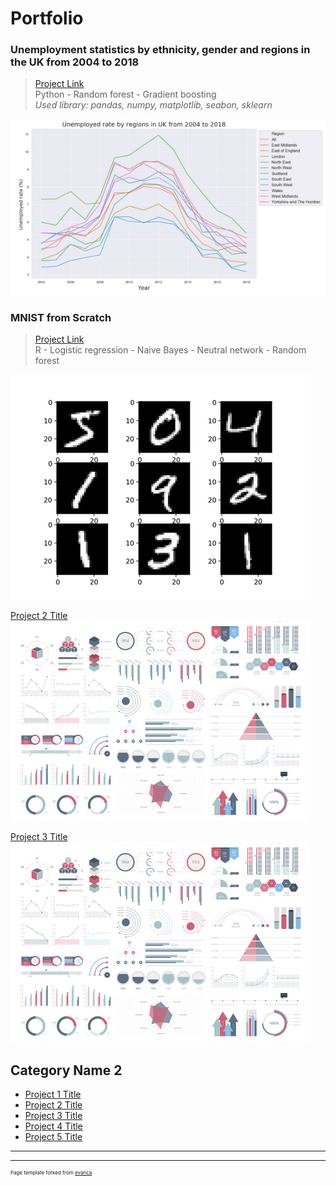 # Portfolio

### Unemployment statistics by ethnicity, gender and regions in the UK from 2004 to 2018<br>
>[Project Link](https://nbviewer.jupyter.org/github/Janette-Le/Python1/blob/main/ABC.ipynb)\
>Python - Random forest - Gradient boosting<br>
>*Used library: pandas, numpy, matplotlib, seabon, sklearn*

<img src="images/Python 1.PNG?raw=true"/>

### MNIST from Scratch<br>
>[Project Link](https://github.com/Janette-Le/R-MNIST-Scratch)\
>R - Logistic regression - Naive Bayes - Neutral network - Random forest

<img src="images/R-1.png?raw=true"/>


[Project 2 Title](/pdf/sample_presentation.pdf)
<img src="images/dummy_thumbnail.jpg?raw=true"/>


[Project 3 Title](http://example.com/)
<img src="images/dummy_thumbnail.jpg?raw=true"/>


## Category Name 2

- [Project 1 Title](http://example.com/)
- [Project 2 Title](http://example.com/)
- [Project 3 Title](http://example.com/)
- [Project 4 Title](http://example.com/)
- [Project 5 Title](http://example.com/)

---




---
<p style="font-size:8px">Page template forked from <a href="https://github.com/evanca/quick-portfolio">evanca</a></p>
<!-- Remove above link if you don't want to attibute -->
